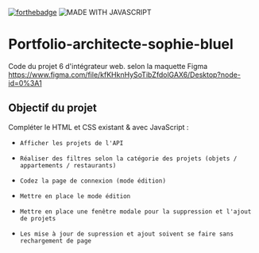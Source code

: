 [![forthebadge](https://forthebadge.com/images/badges/made-with-javascript.svg)](https://forthebadge.com)
![MADE WITH JAVASCRIPT](https://img.shields.io/badge/MADE%20WITH-JAVASCRIPT-black?style=for-the-badge&color=Yellow)

# Portfolio-architecte-sophie-bluel

Code du projet 6 d'intégrateur web. selon la maquette Figma
https://www.figma.com/file/kfKHknHySoTibZfdolGAX6/Desktop?node-id=0%3A1

## Objectif du projet

Compléter le HTML et CSS existant & avec JavaScript :
 -     Afficher les projets de l'API
 -     Réaliser des filtres selon la catégorie des projets (objets / appartements / restaurants)
 -     Codez la page de connexion (mode édition)
 -     Mettre en place le mode édition
 -     Mettre en place une fenêtre modale pour la suppression et l'ajout de projets
 -     Les mise à jour de supression et ajout soivent se faire sans rechargement de page
